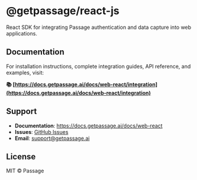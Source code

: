 # @getpassage/react-js

React SDK for integrating Passage authentication and data capture into web applications.

## Documentation

For installation instructions, complete integration guides, API reference, and examples, visit:

**📚 [https://docs.getpassage.ai/docs/web-react/integration](https://docs.getpassage.ai/docs/web-react/integration)**

## Support

- **Documentation**: https://docs.getpassage.ai/docs/web-react
- **Issues**: [GitHub Issues](https://github.com/tailriskai/passage-web-sdk/issues)  
- **Email**: support@getpassage.ai

## License

MIT © Passage